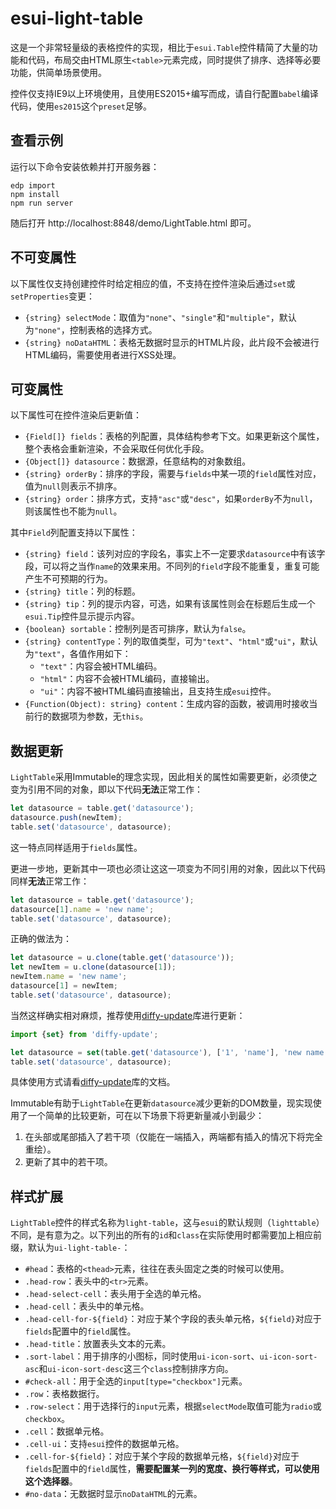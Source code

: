 # esui-light-table

这是一个非常轻量级的表格控件的实现，相比于`esui.Table`控件精简了大量的功能和代码，布局交由HTML原生`<table>`元素完成，同时提供了排序、选择等必要功能，供简单场景使用。

控件仅支持IE9以上环境使用，且使用ES2015+编写而成，请自行配置`babel`编译代码，使用`es2015`这个`preset`足够。

## 查看示例

运行以下命令安装依赖并打开服务器：

```shell
edp import
npm install
npm run server
```

随后打开 http://localhost:8848/demo/LightTable.html 即可。

## 不可变属性

以下属性仅支持创建控件时给定相应的值，不支持在控件渲染后通过`set`或`setProperties`变更：

- `{string} selectMode`：取值为`"none"`、`"single"`和`"multiple"`，默认为`"none"`，控制表格的选择方式。
- `{string} noDataHTML`：表格无数据时显示的HTML片段，此片段不会被进行HTML编码，需要使用者进行XSS处理。

## 可变属性

以下属性可在控件渲染后更新值：

- `{Field[]} fields`：表格的列配置，具体结构参考下文。如果更新这个属性，整个表格会重新渲染，不会采取任何优化手段。
- `{Object[]} datasource`：数据源，任意结构的对象数组。
- `{string} orderBy`：排序的字段，需要与`fields`中某一项的`field`属性对应，值为`null`则表示不排序。
- `{string} order`：排序方式，支持`"asc"`或`"desc"`，如果`orderBy`不为`null`，则该属性也不能为`null`。

其中`Field`列配置支持以下属性：

- `{string} field`：该列对应的字段名，事实上不一定要求`datasource`中有该字段，可以将之当作`name`的效果来用。不同列的`field`字段不能重复，重复可能产生不可预期的行为。
- `{string} title`：列的标题。
- `{string} tip`：列的提示内容，可选，如果有该属性则会在标题后生成一个`esui.Tip`控件显示提示内容。
- `{boolean} sortable`：控制列是否可排序，默认为`false`。
- `{string} contentType`：列的取值类型，可为`"text"`、`"html"`或`"ui"`，默认为`"text"`，各值作用如下：
    - `"text"`：内容会被HTML编码。
    - `"html"`：内容不会被HTML编码，直接输出。
    - `"ui"`：内容不被HTML编码直接输出，且支持生成`esui`控件。
- `{Function(Object): string} content`：生成内容的函数，被调用时接收当前行的数据项为参数，无`this`。

## 数据更新

`LightTable`采用Immutable的理念实现，因此相关的属性如需要更新，必须使之变为引用不同的对象，即以下代码**无法**正常工作：

```js
let datasource = table.get('datasource');
datasource.push(newItem);
table.set('datasource', datasource);
```

这一特点同样适用于`fields`属性。

更进一步地，更新其中一项也必须让这这一项变为不同引用的对象，因此以下代码同样**无法**正常工作：

```js
let datasource = table.get('datasource');
datasource[1].name = 'new name';
table.set('datasource', datasource);
```

正确的做法为：

```js
let datasource = u.clone(table.get('datasource'));
let newItem = u.clone(datasource[1]);
newItem.name = 'new name';
datasource[1] = newItem;
table.set('datasource', datasource);
```

当然这样确实相对麻烦，推荐使用[diffy-update](https://github.com/ecomfe/diffy-update)库进行更新：

```js
import {set} from 'diffy-update';

let datasource = set(table.get('datasource'), ['1', 'name'], 'new name');
table.set('datasource', datasource);
```

具体使用方式请看[diffy-update](https://github.com/ecomfe/diffy-update)库的文档。

Immutable有助于`LightTable`在更新`datasource`减少更新的DOM数量，现实现使用了一个简单的比较更新，可在以下场景下将更新量减小到最少：

1. 在头部或尾部插入了若干项（仅能在一端插入，两端都有插入的情况下将完全重绘）。
2. 更新了其中的若干项。

## 样式扩展

`LightTable`控件的样式名称为`light-table`，这与`esui`的默认规则（`lighttable`）不同，是有意为之。以下列出的所有的`id`和`class`在实际使用时都需要加上相应前缀，默认为`ui-light-table-`：

- `#head`：表格的`<thead>`元素，往往在表头固定之类的时候可以使用。
- `.head-row`：表头中的`<tr>`元素。
- `.head-select-cell`：表头用于全选的单元格。
- `.head-cell`：表头中的单元格。
- `.head-cell-for-${field}`：对应于某个字段的表头单元格，`${field}`对应于`fields`配置中的`field`属性。
- `.head-title`：放置表头文本的元素。
- `.sort-label`：用于排序的小图标，同时使用`ui-icon-sort`、`ui-icon-sort-asc`和`ui-icon-sort-desc`这三个`class`控制排序方向。
- `#check-all`：用于全选的`input[type="checkbox"]`元素。
- `.row`：表格数据行。
- `.row-select`：用于选择行的`input`元素，根据`selectMode`取值可能为`radio`或`checkbox`。
- `.cell`：数据单元格。
- `.cell-ui`：支持`esui`控件的数据单元格。
- `.cell-for-${field}`：对应于某个字段的数据单元格，`${field}`对应于`fields`配置中的`field`属性，**需要配置某一列的宽度、换行等样式，可以使用这个选择器**。
- `#no-data`：无数据时显示`noDataHTML`的元素。
